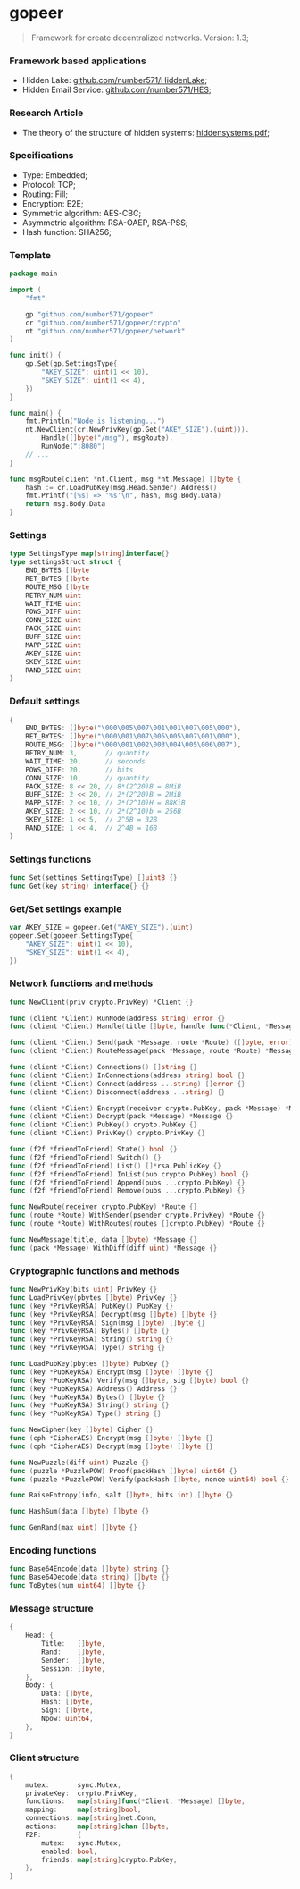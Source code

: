 # gopeer
> Framework for create decentralized networks. Version: 1.3;

### Framework based applications
* Hidden Lake: [github.com/number571/HiddenLake](https://github.com/number571/HiddenLake "HL");
* Hidden Email Service: [github.com/number571/HES](https://github.com/number571/HES "HES");

### Research Article
* The theory of the structure of hidden systems: [hiddensystems.pdf](https://github.com/Number571/gopeer/blob/master/hiddensystems.pdf "TSHS");

### Specifications
* Type: Embedded;
* Protocol: TCP;
* Routing: Fill;
* Encryption: E2E;
* Symmetric algorithm: AES-CBC;
* Asymmetric algorithm: RSA-OAEP, RSA-PSS;
* Hash function: SHA256;

### Template
```go
package main

import (
	"fmt"

	gp "github.com/number571/gopeer"
	cr "github.com/number571/gopeer/crypto"
	nt "github.com/number571/gopeer/network"
)

func init() {
	gp.Set(gp.SettingsType{
		"AKEY_SIZE": uint(1 << 10),
		"SKEY_SIZE": uint(1 << 4),
	})
}

func main() {
	fmt.Println("Node is listening...")
	nt.NewClient(cr.NewPrivKey(gp.Get("AKEY_SIZE").(uint))).
		Handle([]byte("/msg"), msgRoute).
		RunNode(":8080")
	// ...
}

func msgRoute(client *nt.Client, msg *nt.Message) []byte {
	hash := cr.LoadPubKey(msg.Head.Sender).Address()
	fmt.Printf("[%s] => '%s'\n", hash, msg.Body.Data)
	return msg.Body.Data
}
```

### Settings
```go
type SettingsType map[string]interface{}
type settingsStruct struct {
	END_BYTES []byte
	RET_BYTES []byte
	ROUTE_MSG []byte
	RETRY_NUM uint
	WAIT_TIME uint
	POWS_DIFF uint
	CONN_SIZE uint
	PACK_SIZE uint
	BUFF_SIZE uint
	MAPP_SIZE uint
	AKEY_SIZE uint
	SKEY_SIZE uint
	RAND_SIZE uint
}
```

### Default settings
```go
{
	END_BYTES: []byte("\000\005\007\001\001\007\005\000"),
	RET_BYTES: []byte("\000\001\007\005\005\007\001\000"),
	ROUTE_MSG: []byte("\000\001\002\003\004\005\006\007"),
	RETRY_NUM: 3,       // quantity
	WAIT_TIME: 20,      // seconds
	POWS_DIFF: 20,      // bits
	CONN_SIZE: 10,      // quantity
	PACK_SIZE: 8 << 20, // 8*(2^20)B = 8MiB
	BUFF_SIZE: 2 << 20, // 2*(2^20)B = 2MiB
	MAPP_SIZE: 2 << 10, // 2*(2^10)H = 88KiB
	AKEY_SIZE: 2 << 10, // 2*(2^10)b = 256B
	SKEY_SIZE: 1 << 5,  // 2^5B = 32B
	RAND_SIZE: 1 << 4,  // 2^4B = 16B
}
```

### Settings functions
```go
func Set(settings SettingsType) []uint8 {}
func Get(key string) interface{} {}
```

### Get/Set settings example
```go
var AKEY_SIZE = gopeer.Get("AKEY_SIZE").(uint)
gopeer.Set(gopeer.SettingsType{
	"AKEY_SIZE": uint(1 << 10),
	"SKEY_SIZE": uint(1 << 4),
})
```

### Network functions and methods
```go
func NewClient(priv crypto.PrivKey) *Client {}

func (client *Client) RunNode(address string) error {}
func (client *Client) Handle(title []byte, handle func(*Client, *Message) []byte) *Client {}

func (client *Client) Send(pack *Message, route *Route) ([]byte, error) {}
func (client *Client) RouteMessage(pack *Message, route *Route) *Message {}

func (client *Client) Connections() []string {}
func (client *Client) InConnections(address string) bool {}
func (client *Client) Connect(address ...string) []error {}
func (client *Client) Disconnect(address ...string) {}

func (client *Client) Encrypt(receiver crypto.PubKey, pack *Message) *Message {}
func (client *Client) Decrypt(pack *Message) *Message {}
func (client *Client) PubKey() crypto.PubKey {}
func (client *Client) PrivKey() crypto.PrivKey {}

func (f2f *friendToFriend) State() bool {}
func (f2f *friendToFriend) Switch() {}
func (f2f *friendToFriend) List() []*rsa.PublicKey {}
func (f2f *friendToFriend) InList(pub crypto.PubKey) bool {}
func (f2f *friendToFriend) Append(pubs ...crypto.PubKey) {}
func (f2f *friendToFriend) Remove(pubs ...crypto.PubKey) {}

func NewRoute(receiver crypto.PubKey) *Route {}
func (route *Route) WithSender(psender crypto.PrivKey) *Route {}
func (route *Route) WithRoutes(routes []crypto.PubKey) *Route {}

func NewMessage(title, data []byte) *Message {}
func (pack *Message) WithDiff(diff uint) *Message {}
```

### Cryptographic functions and methods
```go
func NewPrivKey(bits uint) PrivKey {}
func LoadPrivKey(pbytes []byte) PrivKey {}
func (key *PrivKeyRSA) PubKey() PubKey {}
func (key *PrivKeyRSA) Decrypt(msg []byte) []byte {}
func (key *PrivKeyRSA) Sign(msg []byte) []byte {}
func (key *PrivKeyRSA) Bytes() []byte {}
func (key *PrivKeyRSA) String() string {}
func (key *PrivKeyRSA) Type() string {}

func LoadPubKey(pbytes []byte) PubKey {}
func (key *PubKeyRSA) Encrypt(msg []byte) []byte {}
func (key *PubKeyRSA) Verify(msg []byte, sig []byte) bool {}
func (key *PubKeyRSA) Address() Address {}
func (key *PubKeyRSA) Bytes() []byte {}
func (key *PubKeyRSA) String() string {}
func (key *PubKeyRSA) Type() string {}

func NewCipher(key []byte) Cipher {}
func (cph *CipherAES) Encrypt(msg []byte) []byte {}
func (cph *CipherAES) Decrypt(msg []byte) []byte {}

func NewPuzzle(diff uint) Puzzle {}
func (puzzle *PuzzlePOW) Proof(packHash []byte) uint64 {}
func (puzzle *PuzzlePOW) Verify(packHash []byte, nonce uint64) bool {}

func RaiseEntropy(info, salt []byte, bits int) []byte {}

func HashSum(data []byte) []byte {}

func GenRand(max uint) []byte {}
```

### Encoding functions
```go
func Base64Encode(data []byte) string {}
func Base64Decode(data string) []byte {}
func ToBytes(num uint64) []byte {}
```

### Message structure
```go
{
	Head: {
		Title:   []byte,
		Rand:    []byte,
		Sender:  []byte,
		Session: []byte,
	},
	Body: {
		Data: []byte,
		Hash: []byte,
		Sign: []byte,
		Npow: uint64,
	},
}
```

### Client structure
```go
{
	mutex:       sync.Mutex,
	privateKey:  crypto.PrivKey,
	functions:   map[string]func(*Client, *Message) []byte,
	mapping:     map[string]bool,
	connections: map[string]net.Conn,
	actions:     map[string]chan []byte,
	F2F:         {
		mutex:   sync.Mutex,
		enabled: bool,
		friends: map[string]crypto.PubKey,
	},
}
```
